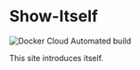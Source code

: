 # Show-Itself
![Docker Cloud Automated build](https://img.shields.io/docker/cloud/automated/ibjsw/show-itself)

This site introduces itself.
